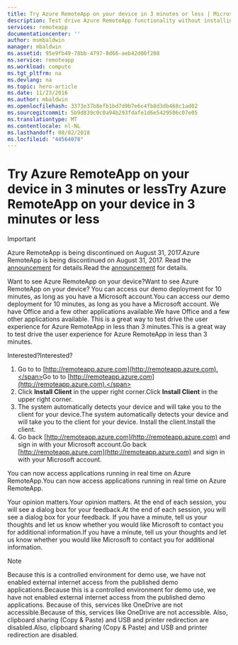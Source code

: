 ```yaml
---
title: Try Azure RemoteApp on your device in 3 minutes or less | Microsoft Docs
description: Test drive Azure RemoteApp functionality without installing the service.
services: remoteapp
documentationcenter: ''
author: msmbaldwin
manager: mbaldwin
ms.assetid: 95e9fb49-78bb-4797-8d66-aeb42d00f208
ms.service: remoteapp
ms.workload: compute
ms.tgt_pltfrm: na
ms.devlang: na
ms.topic: hero-article
ms.date: 11/23/2016
ms.author: mbaldwin
ms.openlocfilehash: 3373e37b8efb1bd7d9b7e6c4fb8d3db468c1ad02
ms.sourcegitcommit: 5b9d839c0c0a94b293fdafe1d6e5429506c07e05
ms.translationtype: MT
ms.contentlocale: nl-NL
ms.lasthandoff: 08/02/2018
ms.locfileid: "44564078"
---
```

# <a name="try-azure-remoteapp-on-your-device-in-3-minutes-or-less"></a><span data-ttu-id="df3b9-103">Try Azure RemoteApp on your device in 3 minutes or less</span><span class="sxs-lookup"><span data-stu-id="df3b9-103">Try Azure RemoteApp on your device in 3 minutes or less</span></span>
> [!IMPORTANT]
> <span data-ttu-id="df3b9-104">Azure RemoteApp is being discontinued on August 31, 2017.</span><span class="sxs-lookup"><span data-stu-id="df3b9-104">Azure RemoteApp is being discontinued on August 31, 2017.</span></span> <span data-ttu-id="df3b9-105">Read the [announcement](https://go.microsoft.com/fwlink/?linkid=821148) for details.</span><span class="sxs-lookup"><span data-stu-id="df3b9-105">Read the [announcement](https://go.microsoft.com/fwlink/?linkid=821148) for details.</span></span>
> 
> 

<span data-ttu-id="df3b9-106">Want to see Azure RemoteApp on your device?</span><span class="sxs-lookup"><span data-stu-id="df3b9-106">Want to see Azure RemoteApp on your device?</span></span> <span data-ttu-id="df3b9-107">You can access our demo deployment for 10 minutes, as long as you have a Microsoft account.</span><span class="sxs-lookup"><span data-stu-id="df3b9-107">You can access our demo deployment for 10 minutes, as long as you have a Microsoft account.</span></span> <span data-ttu-id="df3b9-108">We have Office and a few other applications available.</span><span class="sxs-lookup"><span data-stu-id="df3b9-108">We have Office and a few other applications available.</span></span> <span data-ttu-id="df3b9-109">This is a great way to test drive the user experience for Azure RemoteApp in less than 3 minutes.</span><span class="sxs-lookup"><span data-stu-id="df3b9-109">This is a great way to test drive the user experience for Azure RemoteApp in less than 3 minutes.</span></span>

<span data-ttu-id="df3b9-110">Interested?</span><span class="sxs-lookup"><span data-stu-id="df3b9-110">Interested?</span></span>

1. <span data-ttu-id="df3b9-111">Go to to [http://remoteapp.azure.com](http://remoteapp.azure.com).</span><span class="sxs-lookup"><span data-stu-id="df3b9-111">Go to to [http://remoteapp.azure.com](http://remoteapp.azure.com).</span></span>
2. <span data-ttu-id="df3b9-112">Click **Install Client** in the upper right corner.</span><span class="sxs-lookup"><span data-stu-id="df3b9-112">Click **Install Client** in the upper right corner.</span></span>  
3. <span data-ttu-id="df3b9-113">The system automatically detects your device and will take you to the client for your device.</span><span class="sxs-lookup"><span data-stu-id="df3b9-113">The system automatically detects your device and will take you to the client for your device.</span></span> <span data-ttu-id="df3b9-114">Install the client.</span><span class="sxs-lookup"><span data-stu-id="df3b9-114">Install the client.</span></span>
4. <span data-ttu-id="df3b9-115">Go back [http://remoteapp.azure.com](http://remoteapp.azure.com) and  sign in with your Microsoft account.</span><span class="sxs-lookup"><span data-stu-id="df3b9-115">Go back [http://remoteapp.azure.com](http://remoteapp.azure.com) and  sign in with your Microsoft account.</span></span>

<span data-ttu-id="df3b9-116">You can now access applications running in real time on Azure RemoteApp.</span><span class="sxs-lookup"><span data-stu-id="df3b9-116">You can now access applications running in real time on Azure RemoteApp.</span></span>

<span data-ttu-id="df3b9-117">Your opinion matters.</span><span class="sxs-lookup"><span data-stu-id="df3b9-117">Your opinion matters.</span></span> <span data-ttu-id="df3b9-118">At the end of each session, you will see a dialog box for your feedback.</span><span class="sxs-lookup"><span data-stu-id="df3b9-118">At the end of each session, you will see a dialog box for your feedback.</span></span> <span data-ttu-id="df3b9-119">If you have a minute, tell us your thoughts and let us know whether you would like Microsoft to contact you for additional information.</span><span class="sxs-lookup"><span data-stu-id="df3b9-119">If you have a minute, tell us your thoughts and let us know whether you would like Microsoft to contact you for additional information.</span></span>

> [!NOTE]
> <span data-ttu-id="df3b9-120">Because this is a controlled environment for demo use, we have not enabled external internet access from the published demo applications.</span><span class="sxs-lookup"><span data-stu-id="df3b9-120">Because this is a controlled environment for demo use, we have not enabled external internet access from the published demo applications.</span></span> <span data-ttu-id="df3b9-121">Because of this, services like OneDrive are not accessible.</span><span class="sxs-lookup"><span data-stu-id="df3b9-121">Because of this, services like OneDrive are not accessible.</span></span> <span data-ttu-id="df3b9-122">Also, clipboard sharing (Copy & Paste) and USB and printer redirection are disabled.</span><span class="sxs-lookup"><span data-stu-id="df3b9-122">Also, clipboard sharing (Copy & Paste) and USB and printer redirection are disabled.</span></span>  
> 
> 

